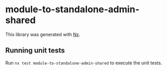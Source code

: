 # module-to-standalone-admin-shared

This library was generated with [Nx](https://nx.dev).

## Running unit tests

Run `nx test module-to-standalone-admin-shared` to execute the unit tests.
